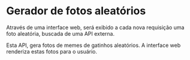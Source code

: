 # Gerador de fotos aleatórios

Através de uma interface web, será exibido a cada nova requisição uma foto aleatória, buscada de uma API externa.

Esta API, gera fotos de memes de gatinhos aleatórios. A interface web renderiza estas fotos para o usuário.
